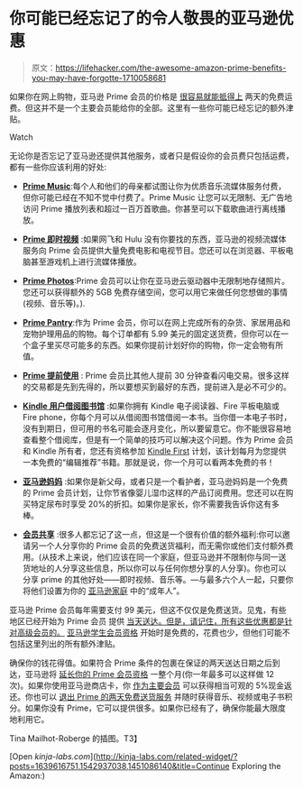 # 你可能已经忘记了的令人敬畏的亚马逊优惠

> 原文：<https://lifehacker.com/the-awesome-amazon-prime-benefits-you-may-have-forgotte-1710058681>

如果你在网上购物，亚马逊 Prime 会员的价格是 [很容易就能抵得上](https://lifehacker.com/is-amazon-prime-worth-it-1038496234) 两天的免费运费。但这并不是一个主要会员能给你的全部。这里有一些你可能已经忘记的额外津贴。

Watch

无论你是否忘记了亚马逊还提供其他服务，或者只是假设你的会员费只包括运费，都有一些你应该利用的好处:

*   [**Prime Music**](https://www.amazon.com/gp/help/customer/display.html?asc_campaign=InlineText&asc_refurl=https://lifehacker.com/the-awesome-amazon-prime-benefits-you-may-have-forgotte-1710058681&asc_source=&nodeId=201530920&tag=kinjalifehackerlink-20):每个人和他们的母亲都试图让你为优质音乐流媒体服务付费，但你可能已经在不知不觉中付费了。Prime Music 让您可以无限制、无广告地访问 Prime 播放列表和超过一百万首歌曲。你甚至可以下载歌曲进行离线播放。

*   [**Prime 即时视频**](https://www.amazon.com/gp/help/customer/display.html?asc_campaign=InlineText&asc_refurl=https://lifehacker.com/the-awesome-amazon-prime-benefits-you-may-have-forgotte-1710058681&asc_source=&nodeId=201423000&tag=kinjalifehackerlink-20) :如果网飞和 Hulu 没有你要找的东西，亚马逊的视频流媒体服务向 Prime 会员提供大量免费电影和电视节目。您还可以在浏览器、平板电脑甚至游戏机上进行流媒体播放。
*   [**Prime Photos**](https://www.amazon.com/clouddrive/primephotos?asc_campaign=InlineText&asc_refurl=https://lifehacker.com/the-awesome-amazon-prime-benefits-you-may-have-forgotte-1710058681&asc_source=&tag=kinjalifehackerlink-20):Prime 会员可以让你在亚马逊云驱动器中无限制地存储照片。您还可以获得额外的 5GB 免费存储空间，您可以用它来做任何您想做的事情(视频、音乐等)。).

*   [**Prime Pantry**](http://www.amazon.com/gp/help/customer/display.html?asc_campaign=InlineText&asc_refurl=https://lifehacker.com/the-awesome-amazon-prime-benefits-you-may-have-forgotte-1710058681&asc_source=&nodeId=13819211&tag=kinjalifehackerlink-20):作为 Prime 会员，你可以在网上完成所有的杂货、家居用品和宠物护理用品的购物。每个订单都有 5.99 美元的固定送货费，但你可以在一个盒子里买尽可能多的东西。如果你提前计划好你的购物，你一定会物有所值。

*   [**Prime 提前使用**](http://www.amazon.com/gp/help/customer/display.html?asc_campaign=InlineText&asc_refurl=https://lifehacker.com/the-awesome-amazon-prime-benefits-you-may-have-forgotte-1710058681&asc_source=&nodeId=201622420&tag=kinjalifehackerlink-20) : Prime 会员比其他人提前 30 分钟查看闪电交易。很多这样的交易都是先到先得的，所以要想买到最好的东西，提前进入是必不可少的。

*   [**Kindle 用户借阅图书馆**](https://www.amazon.com/gp/help/customer/display.html/ref=help_search_1-1?asc_campaign=InlineText&asc_refurl=https://lifehacker.com/the-awesome-amazon-prime-benefits-you-may-have-forgotte-1710058681&asc_source=&ie=UTF8&nodeId=200757120&qid=1360282925&sr=1-1&tag=kinjalifehackerlink-20) :如果你拥有 Kindle 电子阅读器、Fire 平板电脑或 Fire phone，你每个月可以从借阅图书馆借阅一本书。当你借一本电子书时，没有到期日，但可用的书名可能会逐月变化，所以要留意它。你不能很容易地查看整个借阅库，但是有一个简单的技巧可以解决这个问题。作为 Prime 会员和 Kindle 所有者，您还有资格参加 [Kindle First](https://www.amazon.com/gp/help/customer/display.html/?asc_campaign=InlineText&asc_refurl=https://lifehacker.com/the-awesome-amazon-prime-benefits-you-may-have-forgotte-1710058681&asc_source=&nodeId=201376210&tag=kinjalifehackerlink-20) 计划，该计划每月为您提供一本免费的“编辑推荐”书籍。那就是说，你一个月可以看两本免费的书！

*   [**亚马逊妈妈**](http://www.amazon.com/gp/help/customer/display.html?asc_campaign=InlineText&asc_refurl=https://lifehacker.com/the-awesome-amazon-prime-benefits-you-may-have-forgotte-1710058681&asc_source=&nodeId=201133950&tag=kinjalifehackerlink-20) :如果你是新父母，或者只是一个看护者，亚马逊妈妈是一个免费的 Prime 会员计划，让你节省像婴儿湿巾这样的产品订阅费用。您还可以在购买特定尿布时享受 20%的折扣。如果你是家长，你不需要我告诉你这有多棒。

*   [**会员共享**](http://www.amazon.com/gp/help/customer/display.html?asc_campaign=InlineText&asc_refurl=https://lifehacker.com/the-awesome-amazon-prime-benefits-you-may-have-forgotte-1710058681&asc_source=&nodeId=200444180&tag=kinjalifehackerlink-20) :很多人都忘记了这一点，但这是一个很有价值的额外福利:你可以邀请另一个人分享你的 Prime 会员的免费送货福利，而无需你或他们支付额外费用。(从技术上来说，他们应该在同一个家庭，但亚马逊并不限制你与同一送货地址的人分享这些信息，所以你可以与任何你想分享的人分享)。你也可以分享 prime 的其他好处——即时视频、音乐等。—与最多六个人一起，只要你将他们设置为你的 [亚马逊家庭](http://www.amazon.com/gp/help/customer/display.html?asc_campaign=InlineText&asc_refurl=https://lifehacker.com/the-awesome-amazon-prime-benefits-you-may-have-forgotte-1710058681&asc_source=&nodeId=201806360&tag=kinjalifehackerlink-20) 中的“成年人”。

亚马逊 Prime 会员每年需要支付 99 美元，但这不仅仅是免费送货。见鬼，有些地区已经开始为 Prime 会员 提供 [当天送达。但是，请记住，所有这些优惠都是针对高级会员的。](http://lifehacker.com/amazon-now-offers-free-same-day-delivery-for-amazon-pri-1707450500#_ga=1.264333135.1125888042.1416611403) [亚马逊学生会员资格](http://www.amazon.com/gp/help/customer/display.html?asc_campaign=InlineText&asc_refurl=https://lifehacker.com/the-awesome-amazon-prime-benefits-you-may-have-forgotte-1710058681&asc_source=&nodeId=201133670&tag=kinjalifehackerlink-20) 开始时是免费的，花费也少，但他们可能不包括这里列出的所有额外津贴。

确保你的钱花得值。如果符合 Prime 条件的包裹在保证的两天送达日期之后到达，亚马逊将 [延长你的 Prime 会员资格](https://lifehacker.com/get-your-amazon-prime-membership-extended-if-a-package-1484928834) 一整个月(你一年最多可以这样做 12 次)。如果你使用亚马逊商店卡，你 [作为主要会员](http://twocents.lifehacker.com/the-new-amazon-store-card-gives-prime-users-5-cash-bac-1694419150#_ga=1.264333135.1125888042.1416611403) 可以获得相当可观的 5%现金返还。你也可以 [退出 Prime 的两天免费送货服务](http://lifehacker.com/opt-out-of-amazon-prime-s-free-two-day-shipping-earn-1613594987) 并随时获得音乐、视频或电子书积分。如果你没有 Prime，它可以提供很多。如果你已经有了，确保你能最大限度地利用它。

Tina Mailhot-Roberge 的插图。T3】

[Open *kinja-labs.com*](http://kinja-labs.com/related-widget/?posts=1639616751,1542937038,1451086140&title=Continue Exploring the Amazon:)